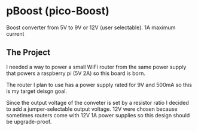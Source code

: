 # pBoost (pico-Boost)
Boost converter from 5V to 9V or 12V (user selectable). 1A maximum current

## The Project
I needed a way to power a small WiFi router from the same power supply that
powers a raspberry pi (5V 2A) so this board is born.

The router I plan to use has a power supply rated for 9V and 500mA so this is
my target deisgn goal.

Since the output voltage of the conveter is set by a resistor ratio I decided
to add a jumper-selectable output voltage. 12V were chosen because sometimes
routers come with 12V 1A power supplies so this design should be upgrade-proof.